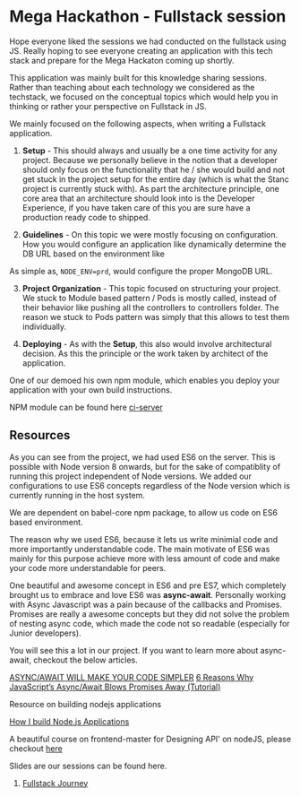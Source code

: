 # Mega Hackathon - Fullstack session

Hope everyone liked the sessions we had conducted on the fullstack using JS. Really hoping to see everyone creating an application with this tech stack and prepare for the Mega Hackaton coming up shortly.

This application was mainly built for this knowledge sharing sessions. Rather than teaching about each technology we considered as the techstack, we focused on the conceptual topics which would help you in thinking or rather your perspective on Fullstack in JS.

We mainly focused on the following aspects, when writing a Fullstack application.

1. **Setup** - This should always and usually be a one time activity for any project. Because we personally believe in the notion that a developer should only focus on the functionality that he / she would build and not get stuck in the project setup for the entire day (which is what the Stanc project is currently stuck with). As part the architecture principle, one core area that an architecture should look into is the Developer Experience, if you have taken care of this you are sure have a production ready code to shipped.

2. **Guidelines** - On this topic we were mostly focusing on configuration. How you would configure an application like dynamically determine the DB URL based on the environment like

As simple as, `NODE_ENV=prd`, would configure the proper MongoDB URL.

3. **Project Organization** - This topic focused on structuring your project. We stuck to Module based pattern / Pods is mostly called, instead of their behavior like pushing all the controllers to controllers folder. The reason we stuck to Pods pattern was simply that this allows to test them individually.

4. **Deploying** - As with the **Setup**, this also would involve architectural decision. As this the principle or the work taken by architect of the application.

One of our demoed his own npm module, which enables you deploy your application with your own build instructions.

NPM module can be found here [ci-server](https://www.npmjs.com/package/ci-server)


## Resources

As you can see from the project, we had used ES6 on the server. This is possible with Node version 8 onwards, but for the sake of compatiblity of running this project independent of Node versions. We added our configurations to use ES6 concepts regardless of the Node version which is currently running in the host system.

We are dependent on babel-core npm package, to allow us code on ES6 based environment. 

The reason why we used ES6, because it lets us write minimial code and more importantly understandable code. The main motivate of ES6 was mainly for this purpose achieve more with less amount of code and make your code more understandable for peers.

One beautiful and awesome concept in ES6 and pre ES7, which completely brought us to embrace and love ES6 was **async-await**. Personally working with Async Javascript was a pain because of the callbacks and Promises. Promises are really a awesome concepts but they did not solve the problem of nesting async code, which made the code not so readable (especially for Junior developers).

You will see this a lot in our project. If you want to learn more about async-await, checkout the below articles.

[ASYNC/AWAIT WILL MAKE YOUR CODE SIMPLER](https://blog.patricktriest.com/what-is-async-await-why-should-you-care/)
[6 Reasons Why JavaScript’s Async/Await Blows Promises Away (Tutorial)](https://hackernoon.com/6-reasons-why-javascripts-async-await-blows-promises-away-tutorial-c7ec10518dd9)

Resource on building nodejs applications

[How I build Node.js Applications](https://blog.ragingflame.co.za/2015/4/1/how-i-build-nodejs-applications)


A beautiful course on frontend-master for Designing API' on nodeJS, please checkout [here](https://frontendmasters.com/courses/api-design-nodejs/)

Slides are our sessions can be found here.

1. [Fullstack Journey](http://slides.com/santhoshnagaraj/deck#/)
